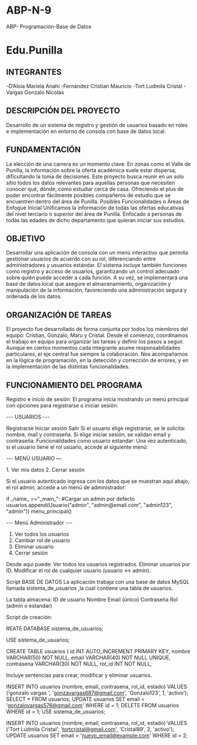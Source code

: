 # ABP-N-9
ABP- Programación-Base de Datos

<h1>Edu.Punilla</h1>
</p>

</p>

<h2>INTEGRANTES</h2>
-D’Aloia Mariela Anahí
-Fernández Cristian Mauricio
-Tort Ludmila Cristal
-Vargas Gonzalo Nicolás
</p>

</p>

<h2>DESCRIPCIÓN DEL PROYECTO</h2>
Desarrollo de un sistema de registro y gestión de usuarios basado en roles e implementación en entorno de consola con base de datos local.

</p>

</p>

<h2>FUNDAMENTACIÓN</h2>
La elección de una carrera es un momento clave. En zonas como el Valle de Punilla, la información sobre la oferta académica suele estar dispersa, dificultando la toma de decisiones. Este proyecto busca reunir en un solo sitio todos los datos relevantes para aquellas personas que necesiten conocer qué, dónde, cómo estudiar cerca de casa. Ofreciendo el plus de poder encontrar fácilmente posibles compañeros de estudio que se encuentren dentro del área de Punilla.
Posibles Funcionalidades o Áreas de Enfoque Inicial
Unificamos la información de todas las ofertas educativas del nivel terciario o superior del área de Punilla. Enfocado a personas de todas las edades de dicho departamento que quieran iniciar sus estudios.
</p>

</p>

<h2>OBJETIVO</h2>
Desarrollar una aplicación de consola con un menú interactivo que permita gestionar usuarios de acuerdo con su rol, diferenciando entre administradores y usuarios estándar. El sistema incluye también funciones como registro y acceso de usuarios, garantizando un control adecuado sobre quién puede acceder a cada función. A su vez, se implementará una base de datos local que asegure el almacenamiento, organización y manipulación de la información, favoreciendo una administración segura y ordenada de los datos. 

</p>

</p>

<h2>ORGANIZACIÓN DE TAREAS</h2>
El proyecto fue desarrollado de forma conjunta por todos los miembros del equipo: Cristian, Gonzalo, Maru y Cristal. Desde el comienzo, coordinamos el trabajo en equipo para organizar las tareas y definir los pasos a seguir.
Aunque en ciertos momentos cada integrante asume responsabilidades particulares, el eje central fue siempre la colaboración. Nos acompañamos en la lógica de programación, en la detección y corrección de errores, y en la implementación de las distintas funcionalidades.


<h2>FUNCIONAMIENTO DEL PROGRAMA</h2>
Registro e inicio de sesión: El programa inicia mostrando un menú principal con opciones para registrarse o iniciar sesión:

<P>--- USUARIOS ---</P>
Registrarse
Iniciar sesión
Salir
Si el usuario elige registrarse, se le solicita: nombre, mail y contraseña.
Si elige iniciar sesión, se validan email y contraseña.
Funcionalidades como usuario estandar: Una vez autenticado, si el usuario tiene el rol usuario, accede al siguiente menú:

<P>--- MENÚ USUARIO —</P>
1. Ver mis datos
2. Cerrar sesión


Si el usuario autenticado ingresa con los datos que se muestran aquí abajo, el rol admin, accede a un menú de administrador:

<P>if _name_ =="_main_":
    #Cargar un admin por defecto
    usuarios.append(Usuario("admin", "admin@email.com", "admin123", "admin"))
    menu_principal()</P>

    
--- Menú Administrador ---
1. Ver todos los usuarios
2. Cambiar rol de usuario
3. Eliminar usuario
4. Cerrar sesión


Desde aquí puede:
Ver todos los usuarios registrados.
Eliminar usuarios por ID.
Modificar el rol de cualquier usuario (usuario ↔ admin).


 Script BASE DE DATOS
La aplicación trabaja con una base de datos MySQL llamada sistema_de_usuarios ,la cual contiene una tabla de usuarios. 

La tabla almacena:
ID de usuario
Nombre
Email (único)
Contraseña
Rol (admin o estandar)

Script de creación:

REATE DATABASE sistema_de_usuarios;

USE sistema_de_usuarios;

CREATE TABLE usuarios (
    id INT AUTO_INCREMENT PRIMARY KEY,
    nombre VARCHAR(50) NOT NULL,
    email VARCHAR(40) NOT NULL UNIQUE,
    contrasena VARCHAR(30) NOT NULL,
    rol_id INT NOT NULL,

Incluye sentencias para crear, modificar y eliminar usuarios.

INSERT INTO usuarios (nombre, email, contrasena, rol_id, estado)
VALUES ('gonzalo vargas ', 'gonzavargas687@gmail.com', 'Gonzalo123', 1, 'activo');
SELECT * FROM usuarios;
UPDATE usuarios SET email = 'gonzalovargas576@gmail.com' WHERE id = 1;
DELETE FROM usuarios WHERE id = 1;
USE sistema_de_usuarios;

INSERT INTO usuarios (nombre, email, contrasena, rol_id, estado)
VALUES ('Tort Ludmila Cristal', 'tortcristal@gmail.com', 'Cristal89', 2, 'activo'); 
UPDATE usuarios SET email = 'nuevo_email@example.com' WHERE id = 2; 

